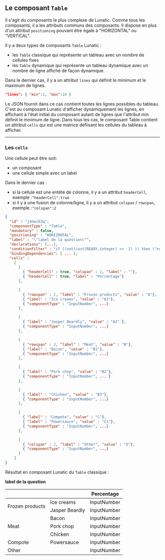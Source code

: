 ## Le composant `Table`

Il s'agit du composants le plus complexe de Lunatic.
Comme tous les composants, il a les attributs communs des composants. Il dispose en plus d'un attribut `positioning` pouvant être égale à "HORIZONTAL" ou "VERTICAL".

Il y a deux types de composants `Table` Lunatic :

- les `Table` classique qui représente un tableau avec un nombre de cellules fixes
- les `Table` dynamique qui représente un tableau dynamique avec un nombre de ligne affiché de façon dynamique.

Dans le dernier cas, il y a un attribut `lines` qui définit le minimum et le maximum de lignes.

```json
"lines": { "min":1, "max":10 }
```

Le JSON fournit dans ce cas contient toutes les lignes possibles du tableau. C'est au composant Lunatic d'afficher dynamiquement les lignes, en affichant à l'état initial du composant autant de lignes que l'attribut min définit le minimum de ligne.
Dans tous les cas, le composant Table contient un attribut `cells` qui est une matrice défiisant les cellules du tableau à afficher.

---

### Les `cells`

Une cellule peut être soit:

- un composant
- une cellule simple avec un label

Dans le dernier cas :

- si la cellule est une entête de colonne, il y a un attribut `headerCell`, exemple :`"headerCell":true`
- si il y a une fusion de colonne/ligne, il y a un attribut `colspan` / `rowspan`, exemple :`"colspan":2`

```json
{
  "id" : "j4nwc63q",
  "componentType" : "Table",
  "mandatory" : false,
  "positioning" : "HORIZONTAL",
  "label" : "\"label de la question\"",
  "declarations": [...],
  "conditionFilter" : "if ((not(cast(READY,integer) <>  1) )) then \"normal\" else \"hidden\"",
  "bindingDependencies": [ ... ],  
  "cells" :
    [
      [
        { "headerCell" : true, "colspan" : 2, "label" : ""},
        { "headerCell" : true, "label" : "Percentage"}
      ],

      [
        { "rowspan" : 2, "label" : "Frozen products", "value" : "A"},
        { "label" : "Ice creams", "value" : "A1"},
        { "componentType" : "InputNumber", ...}
      ],

      [
        { "label" : "Jasper Beardly", "value" : "A2" },
        { "componentType" : "InputNumber", ...}
      ],

      [
        { "rowspan" : 3, "label" : "Meat", "value" : "B"},
        { "label" : "Bacon", "value" : "B1"},
        { "componentType" : "InputNumber", ...}
      ],

      [
        { "label" : "Pork chop", "value" : "B2"},
        { "componentType" : "InputNumber", ... }
      ],

      [
        { "label" : "Chicken", "value" : "B3"},
        { "componentType" : "InputNumber", ...}
      ],

      [
        { "label" : "Compote", "value" : "C"},
        { "label" : "Powersauce", "value" : "C1"},
        { "componentType" : "InputNumber", ...}
      ],

      [
        { "colspan" : 2, "label" : "Other", "value" : "D"},
        { "componentType" : "InputNumber", ...}
      ]
    ]
}
```

Résultat en composant Lunatic du `Table` classique :

**label de la question**

<table>
	<thead>
		<tr>
			<th colspan=2></th>
			<th>Percentage</th>
		</tr>
	</thead>
	<tbody>
		<tr>
			<td rowspan=2>Frozen products</td>
			<td>Ice creams</td>
			<td>InputNumber</td>
		</tr>
		<tr>
			<td>Jasper Beardly</td>
			<td>InputNumber</td>
		</tr>
		<tr>
			<td rowspan=3>Meat</td>
			<td>Bacon</td>
			<td>InputNumber</td>
		</tr>
		<tr>
			<td>Pork chop</td>
			<td>InputNumber</td>
		</tr>
		<tr>
			<td>Chicken</td>
			<td>InputNumber</td>
		</tr>
		<tr>
			<td>Compote</td>
			<td>Powersauce</td>
			<td>InputNumber</td>
		</tr>
		<tr>
			<td colspan=2>Other</td>
			<td>InputNumber</td>
		</tr>
	</tbody>
</table>

